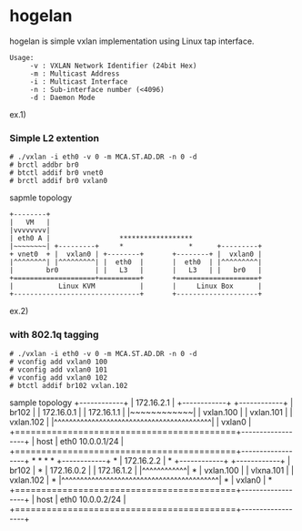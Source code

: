 hogelan
=======

hogelan is simple vxlan implementation using Linux tap interface.

	Usage:
		 -v : VXLAN Network Identifier (24bit Hex)
		 -m : Multicast Address
		 -i : Multicast Interface
		 -n : Sub-interface number (<4096)
		 -d : Daemon Mode


ex.1)

### Simple L2 extention

	# ./vxlan -i eth0 -v 0 -m MCA.ST.AD.DR -n 0 -d
	# brctl addbr br0
	# btctl addif br0 vnet0
	# brctl addif br0 vxlan0


sapmle topology

	+--------+
	|   VM   |
	|vvvvvvvv|                     
	| eth0 A |                 ******************
	|~~~~~~~~| +---------+     *                *      +---------+
	+ vnet0  + |  vxlan0 | +--------+       +--------+ |  vxlan0 |
	|^^^^^^^^| |^^^^^^^^^| |  eth0  |       |  eth0  | |^^^^^^^^^|
	|        br0         | |   L3   |       |   L3   | |   br0   |
	+====================+==========+       +====================+
	|           Linux KVM           |       |     Linux Box      |
	+-------------------------------+       +--------------------+




ex.2)

### with 802.1q tagging

	# ./vxlan -i eth0 -v 0 -m MCA.ST.AD.DR -n 0 -d
	# vconfig add vxlan0 100
	# vconfig add vxlan0 101
	# vconfig add vxlan0 102
	# btctl addif br102 vxlan.102


sample topology
	                              +------------+
	                              | 172.16.2.1 |
	+------------+ +------------+ |    br102   |
	| 172.16.0.1 | | 172.16.1.1 | |~~~~~~~~~~~~|
	| vxlan.100  | | vxlan.101  | | vxlan.102  |
	|^^^^^^^^^^^^^^^^^^^^^^^^^^^^^^^^^^^^^^^^^^|
	|                  vxlan0                  |
	+==========================================+------------------+
	|                   host                   | eth0 10.0.0.1/24 |
	+==========================================+------------------+
	                                                    *
	                                                    *
	                                                    *
	                                                    *
	                              +------------+        *
	                              | 172.16.2.2 |        *
	+------------+ +------------+ |    br102   |        *
	| 172.16.0.2 | | 172.16.1.2 | |^^^^^^^^^^^^|        *
	| vxlan.100  | | vlxna.101  | | vxlan.102  |        *
	|^^^^^^^^^^^^^^^^^^^^^^^^^^^^^^^^^^^^^^^^^^|        *
	|                  vxlan0                  |        *
	+==========================================+------------------+
	|                   host                   | eth0 10.0.0.2/24 |
	+==========================================+------------------+


